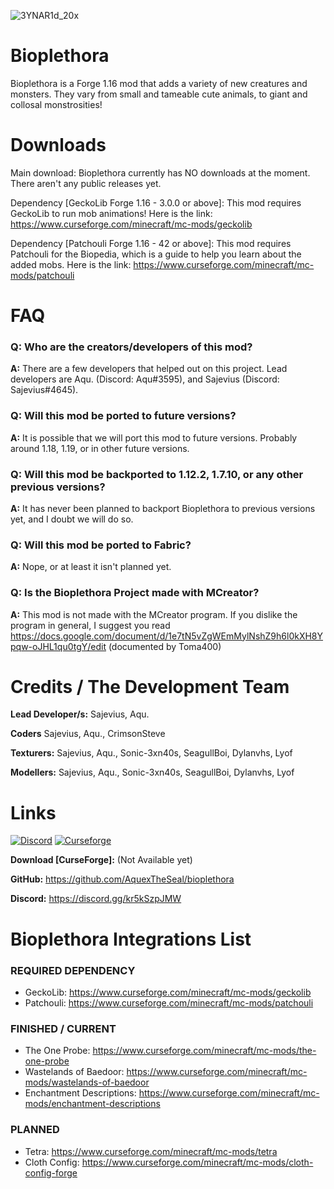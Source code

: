 ![3YNAR1d_20x](https://user-images.githubusercontent.com/71295972/143822148-72a48595-e5e1-444c-b23e-75e8b5f570ff.png)

# Bioplethora
Bioplethora is a Forge 1.16 mod that adds a variety of new creatures and monsters. They vary from small and tameable cute animals, to giant and collosal monstrosities! 

# Downloads
Main download: Bioplethora currently has NO downloads at the moment. There aren't any public releases yet.

Dependency [GeckoLib Forge 1.16 - 3.0.0 or above]: This mod requires GeckoLib to run mob animations! Here is the link: https://www.curseforge.com/minecraft/mc-mods/geckolib

Dependency [Patchouli Forge 1.16 - 42 or above]: This mod requires Patchouli for the Biopedia, which is a guide to help you learn about the added mobs. Here is the link: https://www.curseforge.com/minecraft/mc-mods/patchouli

# FAQ
### Q: Who are the creators/developers of this mod?
**A:** There are a few developers that helped out on this project. Lead developers are Aqu. (Discord: Aqu#3595), and Sajevius (Discord: Sajevius#4645).

### Q: Will this mod be ported to future versions?
**A:** It is possible that we will port this mod to future versions. Probably around 1.18, 1.19, or in other future versions.

### Q: Will this mod be backported to 1.12.2, 1.7.10, or any other previous versions?
**A:** It has never been planned to backport Bioplethora to previous versions yet, and I doubt we will do so.

### Q: Will this mod be ported to Fabric?
**A:** Nope, or at least it isn't planned yet.

### Q: Is the Bioplethora Project made with MCreator?
**A:** This mod is not made with the MCreator program. If you dislike the program in general, I suggest you read https://docs.google.com/document/d/1e7tN5vZgWEmMylNshZ9h6l0kXH8Ypqw-oJHL1qu0tgY/edit (documented by Toma400)

# Credits / The Development Team
**Lead Developer/s:** Sajevius, Aqu.

**Coders** Sajevius, Aqu., CrimsonSteve

**Texturers:** Sajevius, Aqu., Sonic-3xn40s, SeagullBoi, Dylanvhs, Lyof

**Modellers:** Sajevius, Aqu., Sonic-3xn40s, SeagullBoi, Dylanvhs, Lyof

# Links

[![Discord](https://img.shields.io/badge/Discord-Join%20our%20server!-7289da.svg?longCache=true&style=for-the-badge)](https://discord.gg/kr5kSzpJMW)
[![Curseforge](https://img.shields.io/badge/Curseforge-Project%20page!-A54C2D.svg?longCache=true&style=for-the-badge)](https://www.curseforge.com/minecraft/mc-mods/off-hand-combat)

**Download [CurseForge]:** (Not Available yet)

**GitHub:** https://github.com/AquexTheSeal/bioplethora

**Discord:** https://discord.gg/kr5kSzpJMW

# Bioplethora Integrations List

### REQUIRED DEPENDENCY

- GeckoLib: https://www.curseforge.com/minecraft/mc-mods/geckolib
- Patchouli: https://www.curseforge.com/minecraft/mc-mods/patchouli

### FINISHED / CURRENT

- The One Probe: https://www.curseforge.com/minecraft/mc-mods/the-one-probe
- Wastelands of Baedoor: https://www.curseforge.com/minecraft/mc-mods/wastelands-of-baedoor
- Enchantment Descriptions: https://www.curseforge.com/minecraft/mc-mods/enchantment-descriptions

### PLANNED

- Tetra: https://www.curseforge.com/minecraft/mc-mods/tetra
- Cloth Config: https://www.curseforge.com/minecraft/mc-mods/cloth-config-forge


